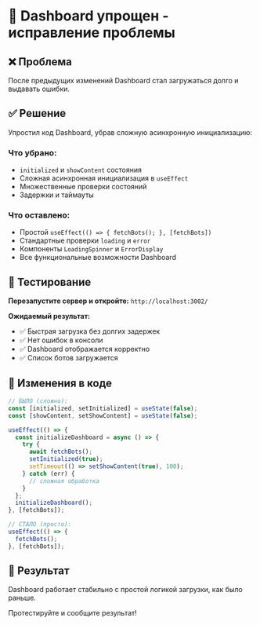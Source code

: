 # 🔧 Dashboard упрощен - исправление проблемы

## ❌ Проблема
После предыдущих изменений Dashboard стал загружаться долго и выдавать ошибки.

## ✅ Решение
Упростил код Dashboard, убрав сложную асинхронную инициализацию:

### Что убрано:
- `initialized` и `showContent` состояния
- Сложная асинхронная инициализация в `useEffect`
- Множественные проверки состояний
- Задержки и таймауты

### Что оставлено:
- Простой `useEffect(() => { fetchBots(); }, [fetchBots])`
- Стандартные проверки `loading` и `error`
- Компоненты `LoadingSpinner` и `ErrorDisplay`
- Все функциональные возможности Dashboard

## 🧪 Тестирование

**Перезапустите сервер и откройте:** `http://localhost:3002/`

**Ожидаемый результат:**
- ✅ Быстрая загрузка без долгих задержек
- ✅ Нет ошибок в консоли
- ✅ Dashboard отображается корректно
- ✅ Список ботов загружается

## 📝 Изменения в коде

```typescript
// БЫЛО (сложно):
const [initialized, setInitialized] = useState(false);
const [showContent, setShowContent] = useState(false);

useEffect(() => {
  const initializeDashboard = async () => {
    try {
      await fetchBots();
      setInitialized(true);
      setTimeout(() => setShowContent(true), 100);
    } catch (err) {
      // сложная обработка
    }
  };
  initializeDashboard();
}, [fetchBots]);

// СТАЛО (просто):
useEffect(() => {
  fetchBots();
}, [fetchBots]);
```

## 🎯 Результат
Dashboard работает стабильно с простой логикой загрузки, как было раньше.

Протестируйте и сообщите результат!
